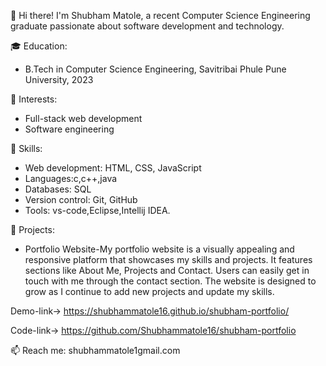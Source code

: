 👋 Hi there! I'm Shubham Matole, a recent Computer Science Engineering graduate passionate about software development and technology.

🎓 Education:

-  B.Tech in Computer Science Engineering, Savitribai Phule Pune University, 2023
  
💼 Interests:

-  Full-stack web development
-  Software engineering

🚀 Skills:

-  Web development: HTML, CSS, JavaScript
-  Languages:c,c++,java
-  Databases: SQL
-  Version control: Git, GitHub
-  Tools: vs-code,Eclipse,Intellij IDEA.
  
🌟 Projects:

- Portfolio Website-My portfolio website is a visually appealing and responsive platform that showcases my skills and projects. It features sections like About Me, Projects and Contact. Users can easily get in touch with me through the contact section. The website is designed to grow as I continue to add new projects and update my skills.
  
Demo-link-> https://shubhammatole16.github.io/shubham-portfolio/

Code-link-> https://github.com/Shubhammatole16/shubham-portfolio

📫 Reach me: shubhammatole1gmail.com
